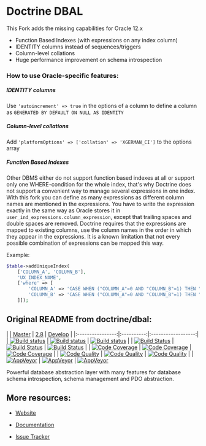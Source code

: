 # Doctrine DBAL

This Fork adds the missing capabilities for Oracle 12.x
* Function Based Indexes (with expressions on any index column)
* IDENTITY columns instead of sequences/triggers
* Column-level collations
* Huge performance improvement on schema introspection

### How to use Oracle-specific features:

##### IDENTITY columns

Use `'autoincrement' => true` in the options of a column to define a column as `GENERATED BY DEFAULT ON NULL AS IDENTITY`

##### Column-level collations

Add `'platformOptions' => ['collation' => 'XGERMAN_CI']` to the options array

##### Function Based Indexes

Other DBMS either do not support function based indexes at all or support only one WHERE-condition for the whole index,
that's why Doctrine does not support a convenient way to manage several expressions in one index.
With this fork you can define as many expressions as different column names are mentioned in the expressions.
You have to write the expression exactly in the same way as Oracle stores it in `user_ind_expressions.column_expression`,
except that trailing spaces and double spaces are removed.
Doctrine requires that the expressions are mapped to existing columns, use the column names in the order in which they appear in the expressions. 
It is a known limitation that not every possible combination of expressions can be mapped this way.

Example:
````php
$table->addUniqueIndex(
    ['COLUMN_A', 'COLUMN_B'],
    'UX_INDEX_NAME',
    ['where' => [
        'COLUMN_A' => 'CASE WHEN ("COLUMN_A"=0 AND "COLUMN_B"=1) THEN "COLUMN_C" END',
        'COLUMN_B' => 'CASE WHEN ("COLUMN_A"=0 AND "COLUMN_B"=1) THEN "COLUMN_D" END',
    ]]);
````


## Original README from doctrine/dbal:

| | [Master][Master] | [2.8][2.8] | [Develop][develop] |
|:----------------:|:----------:|:------------------:|
| [![Build status][Master image]][Master] | [![Build status][2.8 image]][2.8] | [![Build status][develop image]][develop] |
| [![Build Status][ContinuousPHP image]][ContinuousPHP] | [![Build Status][ContinuousPHP 2.8 image]][ContinuousPHP] | [![Build Status][ContinuousPHP develop image]][ContinuousPHP] |
| [![Code Coverage][Coverage image]][Scrutinizer Master] | [![Code Coverage][Coverage 2.8 image]][Scrutinizer 2.8] | [![Code Coverage][Coverage develop image]][Scrutinizer develop] |
| [![Code Quality][Quality image]][Scrutinizer Master] | [![Code Quality][Quality 2.8 image]][Scrutinizer 2.8] | [![Code Quality][Quality develop image]][Scrutinizer develop] |
| [![AppVeyor][AppVeyor master image]][AppVeyor master] | [![AppVeyor][AppVeyor 2.8 image]][AppVeyor 2.8] | [![AppVeyor][AppVeyor develop image]][AppVeyor develop] 

Powerful database abstraction layer with many features for database schema introspection, schema management and PDO abstraction.

## More resources:

* [Website](http://www.doctrine-project.org/projects/dbal.html)
* [Documentation](http://docs.doctrine-project.org/projects/doctrine-dbal/en/latest/)
* [Issue Tracker](https://github.com/doctrine/dbal/issues)


  [Master image]: https://img.shields.io/travis/doctrine/dbal/master.svg?style=flat-square
  [Coverage image]: https://img.shields.io/scrutinizer/coverage/g/doctrine/dbal/master.svg?style=flat-square
  [Quality image]: https://img.shields.io/scrutinizer/g/doctrine/dbal/master.svg?style=flat-square
  [ContinuousPHP image]: https://img.shields.io/continuousphp/git-hub/doctrine/dbal/master.svg?style=flat-square
  [Master]: https://travis-ci.org/doctrine/dbal
  [Scrutinizer Master]: https://scrutinizer-ci.com/g/doctrine/dbal/
  [AppVeyor master]: https://ci.appveyor.com/project/doctrine/dbal/branch/master
  [AppVeyor master image]: https://ci.appveyor.com/api/projects/status/i88kitq8qpbm0vie/branch/master?svg=true
  [ContinuousPHP]: https://continuousphp.com/git-hub/doctrine/dbal
  [2.8 image]: https://img.shields.io/travis/doctrine/dbal/2.8.svg?style=flat-square
  [Coverage 2.8 image]: https://img.shields.io/scrutinizer/coverage/g/doctrine/dbal/2.8.svg?style=flat-square
  [Quality 2.8 image]: https://img.shields.io/scrutinizer/g/doctrine/dbal/2.8.svg?style=flat-square
  [ContinuousPHP 2.8 image]: https://img.shields.io/continuousphp/git-hub/doctrine/dbal/2.8.svg?style=flat-square
  [2.8]: https://github.com/doctrine/dbal/tree/2.8
  [Scrutinizer 2.8]: https://scrutinizer-ci.com/g/doctrine/dbal/?branch=2.8
  [AppVeyor 2.8]: https://ci.appveyor.com/project/doctrine/dbal/branch/2.8
  [AppVeyor 2.8 image]: https://ci.appveyor.com/api/projects/status/i88kitq8qpbm0vie/branch/2.8?svg=true
  [develop]: https://github.com/doctrine/dbal/tree/develop
  [develop image]: https://img.shields.io/travis/doctrine/dbal/develop.svg?style=flat-square
  [Coverage develop image]: https://img.shields.io/scrutinizer/coverage/g/doctrine/dbal/develop.svg?style=flat-square
  [Quality develop image]: https://img.shields.io/scrutinizer/g/doctrine/dbal/develop.svg?style=flat-square
  [ContinuousPHP develop image]: https://img.shields.io/continuousphp/git-hub/doctrine/dbal/develop.svg?style=flat-square
  [develop]: https://github.com/doctrine/dbal/tree/develop
  [Scrutinizer develop]: https://scrutinizer-ci.com/g/doctrine/dbal/?branch=develop
  [AppVeyor develop]: https://ci.appveyor.com/project/doctrine/dbal/branch/develop
  [AppVeyor develop image]: https://ci.appveyor.com/api/projects/status/i88kitq8qpbm0vie/branch/develop?svg=true
